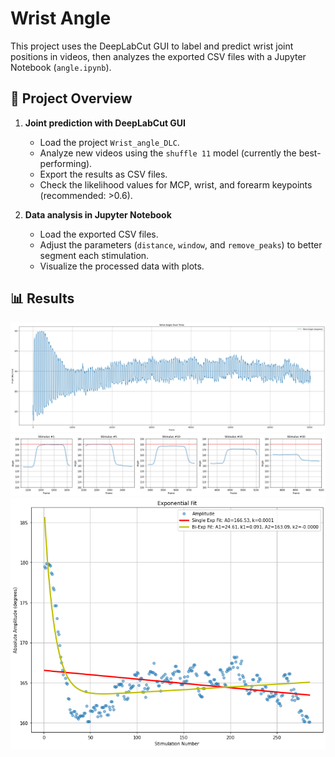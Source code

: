 # Wrist Angle

This project uses the DeepLabCut GUI to label and predict wrist joint positions in videos, then analyzes the exported CSV files with a Jupyter Notebook (`angle.ipynb`).

## 📌 Project Overview

1. **Joint prediction with DeepLabCut GUI**
   - Load the project `Wrist_angle_DLC`.
   - Analyze new videos using the `shuffle 11` model (currently the best-performing).
   - Export the results as CSV files.
   - Check the likelihood values for MCP, wrist, and forearm keypoints (recommended: >0.6).

2. **Data analysis in Jupyter Notebook**
   - Load the exported CSV files.
   - Adjust the parameters (`distance`, `window`, and `remove_peaks`) to better segment each stimulation.
   - Visualize the processed data with plots.

## 📊 Results

![Wrist angle over time](figures/0130_1.png)
![Single peak plot](figures/0130_2.png)
![Exponential fit](figures/0130_3.png)
